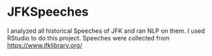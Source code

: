 # JFKSpeeches
I analyzed all historical Speeches of JFK and ran NLP on them.
I used RStudio to do this project.
Speeches were collected from https://www.jfklibrary.org/
